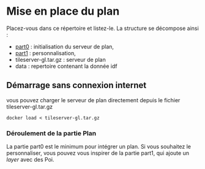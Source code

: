 # Mise en place du plan
Placez-vous dans ce répertoire et listez-le. La structure se décompose ainsi :
- [part0](./part0) : initialisation du serveur de plan,
- [part1](./part1) : personnalisation,
- tileserver-gl.tar.gz : serveur de plan
- data : repertoire contenant la donnée idf

## Démarrage sans connexion internet
vous pouvez charger le serveur de plan directement depuis le fichier tileserver-gl.tar.gz
```
docker load < tileserver-gl.tar.gz
```

### Déroulement de la partie Plan
La partie part0 est le minimum pour intégrer un plan. Si vous souhaitez le personnaliser, vous pouvez vous inspirer de la partie part1, qui ajoute un _layer_ avec des Poi.

